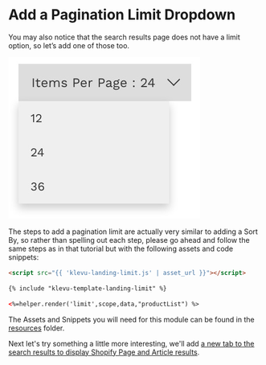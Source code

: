 # Add a Pagination Limit Dropdown

You may also notice that the search results page does not have a limit option, so let’s add one of those too.

![Limit Dropdown](/tutorial/shopify/limit/images/limit-dropdown.jpg)

The steps to add a pagination limit are actually very similar to adding a Sort By,
so rather than spelling out each step, please go ahead and follow the same steps as
in that tutorial but with the following assets and code snippets:

```html
<script src="{{ 'klevu-landing-limit.js' | asset_url }}"></script>
```

```html
{% include "klevu-template-landing-limit" %}
```

```html
<%=helper.render('limit',scope,data,"productList") %>
```

The Assets and Snippets you will need for this module can be found
in the [resources](/tutorial/shopify/limit/resources) folder.

Next let's try something a little more interesting,
we'll add [a new tab to the search results to display Shopify Page and Article results](/tutorial/shopify/tab-results).
